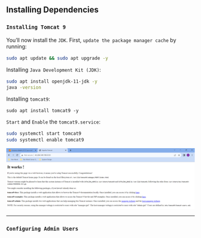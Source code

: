 ## Installing Dependencies

### `Installing Tomcat 9`
You’ll now install the `JDK`. First, `update the package manager cache` by running:
```sh
sudo apt update && sudo apt upgrade -y
```

Installing `Java Development Kit (JDK)`:
```sh
sudo apt install openjdk-11-jdk -y
java -version
```

Installing `tomcat9`:
```
sudo apt install tomcat9 -y
```

`Start` and `Enable` the `tomcat9.service`:
```sh
sudo systemctl start tomcat9
sudo systemctl enable tomcat9
```

![Successful Install Tomcat](./images/04.png)

---

### `Configuring Admin Users`
